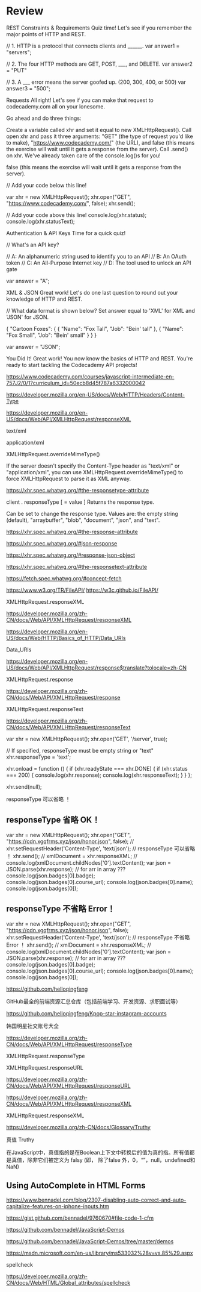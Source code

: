 # Review




REST Constraints & Requirements
Quiz time! Let's see if you remember the major points of HTTP and REST.




// 1. HTTP is a protocol that connects clients and ______.
var answer1 = "servers";

// 2. The four HTTP methods are GET, POST, ___, and DELETE.
var answer2 = "PUT"

// 3. A ___ error means the server goofed up. (200, 300, 400, or 500)
var answer3 = "500";





Requests
All right! Let's see if you can make that request to codecademy.com all on your lonesome.




Go ahead and do three things:

Create a variable called xhr and set it equal to new XMLHttpRequest().
Call open xhr and pass it three arguments: "GET" (the type of request you'd like to make), "https://www.codecademy.com/" (the URL), and false (this means the exercise will wait until it gets a response from the server).
Call .send() on xhr. We've already taken care of the console.log()s for you!



false 
(this means the exercise will wait until it gets a response from the server).



// Add your code below this line!

var xhr = new XMLHttpRequest();
xhr.open("GET", "https://www.codecademy.com/", false);
xhr.send();

// Add your code above this line!
console.log(xhr.status);
console.log(xhr.statusText);





Authentication & API Keys
Time for a quick quiz!



// What's an API key?

// A: An alphanumeric string used to identify you to an API
// B: An OAuth token
// C: An All-Purpose Internet key
// D: The tool used to unlock an API gate

var answer = "A";




XML & JSON
Great work! Let's do one last question to round out your knowledge of HTTP and REST.



// What data format is shown below? Set answer equal to 'XML' for XML and 'JSON' for JSON.

{
  "Cartoon Foxes": {
    {
      "Name": "Fox Tall",
      "Job": "Bein' tall"
    },
    {
      "Name": "Fox Small",
      "Job": "Bein' small"
    }
  }
}

var answer = "JSON";






You Did It!
Great work! You now know the basics of HTTP and REST. You're ready to start tackling the Codecademy API projects!






https://www.codecademy.com/courses/javascript-intermediate-en-757J2/0/1?curriculum_id=50ecb8d45f787a6332000042






https://developer.mozilla.org/en-US/docs/Web/HTTP/Headers/Content-Type


https://developer.mozilla.org/en-US/docs/Web/API/XMLHttpRequest/responseXML



text/xml

application/xml

XMLHttpRequest.overrideMimeType() 



If the server doesn't specify the Content-Type header as "text/xml" or "application/xml", you can use XMLHttpRequest.overrideMimeType() to force XMLHttpRequest to parse it as XML anyway.


https://xhr.spec.whatwg.org/#the-responsetype-attribute


client . responseType [ = value ]
Returns the response type.

Can be set to change the response type. Values are: the empty string (default), "arraybuffer", "blob", "document", "json", and "text".




https://xhr.spec.whatwg.org/#the-response-attribute



https://xhr.spec.whatwg.org/#json-response

https://xhr.spec.whatwg.org/#response-json-object


https://xhr.spec.whatwg.org/#the-responsetext-attribute





https://fetch.spec.whatwg.org/#concept-fetch



https://www.w3.org/TR/FileAPI/
https://w3c.github.io/FileAPI/




XMLHttpRequest.responseXML

https://developer.mozilla.org/zh-CN/docs/Web/API/XMLHttpRequest/responseXML

https://developer.mozilla.org/en-US/docs/Web/HTTP/Basics_of_HTTP/Data_URIs

Data_URIs


https://developer.mozilla.org/en-US/docs/Web/API/XMLHttpRequest/response$translate?tolocale=zh-CN


XMLHttpRequest.response


https://developer.mozilla.org/zh-CN/docs/Web/API/XMLHttpRequest/response


XMLHttpRequest.responseText


https://developer.mozilla.org/zh-CN/docs/Web/API/XMLHttpRequest/responseText


var xhr = new XMLHttpRequest();
xhr.open('GET', '/server', true);

// If specified, responseType must be empty string or "text"
xhr.responseType = 'text';

xhr.onload = function () {
    if (xhr.readyState === xhr.DONE) {
        if (xhr.status === 200) {
            console.log(xhr.response);
            console.log(xhr.responseText);
        }
    }
};

xhr.send(null);






responseType 可以省略 ！


## responseType 省略 OK！

var xhr = new XMLHttpRequest();
xhr.open("GET", "https://cdn.xgqfrms.xyz/json/honor.json", false);
// xhr.setRequestHeader('Content-Type', 'text/json');
// responseType 可以省略 ！
xhr.send();
// xmlDocument = xhr.responseXML;
// console.log(xmlDocument.childNodes['0'].textContent);
var json = JSON.parse(xhr.response);
// for arr in array ???
console.log(json.badges[0].badge);
console.log(json.badges[0].course_url);
console.log(json.badges[0].name);
console.log(json.badges[0]);


## responseType 不省略 Error！

var xhr = new XMLHttpRequest();
xhr.open("GET", "https://cdn.xgqfrms.xyz/json/honor.json", false);
xhr.setRequestHeader('Content-Type', 'text/json');
// responseType 不省略 Error ！
xhr.send();
// xmlDocument = xhr.responseXML;
// console.log(xmlDocument.childNodes['0'].textContent);
var json = JSON.parse(xhr.response);
// for arr in array ???
console.log(json.badges[0].badge);
console.log(json.badges[0].course_url);
console.log(json.badges[0].name);
console.log(json.badges[0]);


https://github.com/helloqingfeng

GitHub最全的前端资源汇总仓库（包括前端学习、开发资源、求职面试等）


https://github.com/helloqingfeng/Kpop-star-instagram-accounts


韩国明星社交账号大全




https://developer.mozilla.org/zh-CN/docs/Web/API/XMLHttpRequest/responseType


XMLHttpRequest.responseType



XMLHttpRequest.responseURL


https://developer.mozilla.org/zh-CN/docs/Web/API/XMLHttpRequest/responseURL



https://developer.mozilla.org/zh-CN/docs/Web/API/XMLHttpRequest/responseXML


XMLHttpRequest.responseXML




https://developer.mozilla.org/zh-CN/docs/Glossary/Truthy


真值 Truthy


在JavaScript中，真值指的是在Boolean上下文中转换后的值为真的指。所有值都是真值，除非它们被定义为 falsy (即， 除了false 外，0，“”，null，undefined和NaN)




## Using AutoComplete in HTML Forms


https://www.bennadel.com/blog/2307-disabling-auto-correct-and-auto-capitalize-features-on-iphone-inputs.htm

https://gist.github.com/bennadel/9760670#file-code-1-cfm

https://github.com/bennadel/JavaScript-Demos

https://github.com/bennadel/JavaScript-Demos/tree/master/demos


https://msdn.microsoft.com/en-us/library/ms533032%28v=vs.85%29.aspx



spellcheck

https://developer.mozilla.org/zh-CN/docs/Web/HTML/Global_attributes/spellcheck











